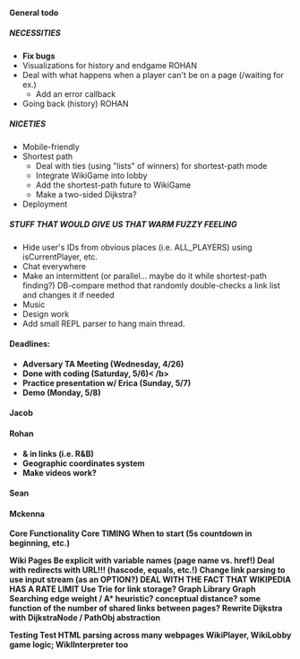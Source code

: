#### General todo
##### NECESSITIES
- <b>Fix bugs</b>
- Visualizations for history and endgame ROHAN
- Deal with what happens when a player can't be on a page (/waiting for ex.)
  - Add an error callback
- Going back (history) ROHAN
##### NICETIES
- Mobile-friendly
- Shortest path
  - Deal with ties (using "lists" of winners) for shortest-path mode
  - Integrate WikiGame into lobby
  - Add the shortest-path future to WikiGame
  - Make a two-sided Dijkstra?
- Deployment
##### STUFF THAT WOULD GIVE US THAT WARM FUZZY FEELING
- Hide user's IDs from obvious places (i.e. ALL_PLAYERS) using isCurrentPlayer, etc.
- Chat everywhere
- Make an intermittent (or parallel... maybe do it while shortest-path finding?) DB-compare method that randomly double-checks a link list and changes it if needed
- Music
- Design work
- Add small REPL parser to hang main thread.

#### Deadlines:
- <b>Adversary TA Meeting (Wednesday, 4/26)</b>
- <b>Done with coding (Saturday, 5/6)<  /b>
- <b>Practice presentation w/ Erica (Sunday, 5/7)</b>
- <b>Demo (Monday, 5/8)</b>

#### Jacob

#### Rohan
- & in links (i.e. R&B)
- Geographic coordinates system
- Make videos work?

#### Sean

#### Mckenna
Core Functionality
  Core
      TIMING
          When to start (5s countdown in beginning, etc.)

Wiki Pages
    Be explicit with variable names (page name vs. href!)
    Deal with redirects with URL!!! (hascode, equals, etc.!)
    Change link parsing to use input stream (as an OPTION?)
    DEAL WITH THE FACT THAT WIKIPEDIA HAS A RATE LIMIT
    Use Trie for link storage?
    Graph Library
        Graph Searching
             edge weight / A* heuristic?
                conceptual distance?
                some function of the number of shared links between pages?
            Rewrite Dijkstra with DijkstraNode / PathObj abstraction

Testing
    Test HTML parsing across many webpages
WikiPlayer, WikiLobby game logic; WikIInterpreter too
